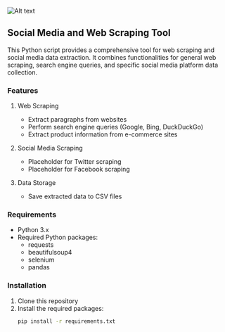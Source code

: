 
![Alt text](https://www.reddit.com/r/wallpaper/comments/zh33fi/owl_minimalism_3840_x_2160/#lightbox )




## Social Media and Web Scraping Tool

This Python script provides a comprehensive tool for web scraping and social media data extraction. It combines functionalities for general web scraping, search engine queries, and specific social media platform data collection.

### Features

1. Web Scraping
   - Extract paragraphs from websites
   - Perform search engine queries (Google, Bing, DuckDuckGo)
   - Extract product information from e-commerce sites

2. Social Media Scraping
   - Placeholder for Twitter scraping
   - Placeholder for Facebook scraping

3. Data Storage
   - Save extracted data to CSV files

### Requirements

- Python 3.x
- Required Python packages:
  - requests
  - beautifulsoup4
  - selenium
  - pandas

### Installation

1. Clone this repository
2. Install the required packages:
   ```sh
   pip install -r requirements.txt
